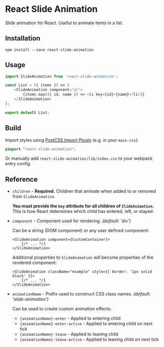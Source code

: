 # React Slide Animation

Slide animation for React. Useful to animate items in a list. 


## Installation

```
npm install --save react-slide-animation
```


## Usage

```JavaScript
import SlideAnimation from 'react-slide-animation';

const List = ({ items }) => (
    <SlideAnimation component="ul">
        {items.map(({ id, name }) => <li key={id}>{name}</li>)}
    </SlideAnimation>
);

export default List;
```


## Build

Import styles using [PostCSS Import Plugin](https://github.com/postcss/postcss-import) (e.g. in your `main.css`):

```CSS
@import "react-slide-animation";
```

Or manually add `react-slide-animation/lib/index.css` to your webpack entry config.


## Reference

* `children` - **Required.** Children that animate when added to or removed from `SlideAnimation`. 

    **You must provide the `key` attribute for all children of `SlideAnimation`.** This is how React determines which child has entered, left, or stayed.

* `component` - Component used for rendering. *(default: 'div')*

    Can be a string (DOM component) or any user defined component:

    ```
    <SlideAnimation component={CustomContainer}>
        {/* ... */}
    </SlideAnimation>
    ```

    Additional properties to `SlideAnimation` will become properties of the rendered component:

    ```
    <SlideAnimation className="example" style={{ border: '1px solid black' }}>
        {/* ... */}
    </SlideAnimation>
    ```

* `animationName` - Prefix used to construct CSS class names. *(default: 'slide-animation')*

    Can be used to create custom animation effects:

    - `{animationName}-enter` - Applied to entering child
    - `{animationName}-enter-active` - Applied to entering child on next tick
    - `{animationName}-leave` - Applied to leaving child
    - `{animationName}-leave-active` - Applied to leaving child on next tick
